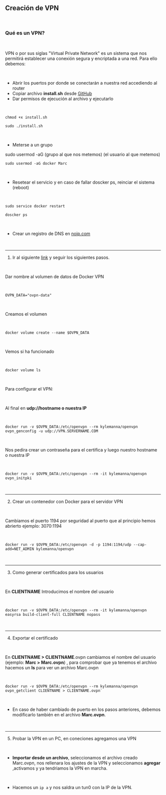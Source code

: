 ## Creación de VPN

</br>

### Qué es un VPN?

</br>

VPN o por sus siglas "Virtual Private Network" es un sistema que nos permitirá establecer una conexión segura y encriptada a una red. Para ello debemos:

</br>

+ Abrir los puertos por donde se conectarán a nuestra red accediendo al router  
+ Copiar archivo **install.sh** desde [GitHub](https://github.com/docker/docker-install)
+ Dar permisos de ejecución al archivo y ejecutarlo

</br>

```
chmod +x install.sh

sudo ./install.sh
```

</br>

+ Meterse a un grupo

sudo usermod -aG (grupo al que nos metemos) (el usuario al que metemos)

```
sudo usermod -aG docker Marc
```

</br>

+ Resetear el servicio y en caso de fallar doscker ps, reinciar el sistema (reboot)

</br>

```
sudo service docker restart

doscker ps
```

</br>

+ Crear un registro de DNS en [noip.com](https://www.noip.com/es-MX) 

</br>

***

1. Ir al siguiente [link](https://github.com/kylemanna/docker-openvpn) y seguir los siguientes pasos.

</br>

Dar nombre al volumen de datos de Docker VPN

</br>

```
OVPN_DATA="ovpn-data"
```
</br>

Creamos el volumen

</br>

```
docker volume create --name $OVPN_DATA
```

</br>

Vemos si ha funcionado

</br>

```
docker volume ls
```

</br>

Para configurar el VPN:

</br>

Al final en **udp://hostname o nuestra IP**

</br>

```
docker run -v $OVPN_DATA:/etc/openvpn --rm kylemanna/openvpn ovpn_genconfig -u udp://VPN.SERVERNAME.COM
```

</br>

Nos pedira crear un contraseña para el certifica y luego nuestro hostname o nuestra IP

</br>

```
docker run -v $OVPN_DATA:/etc/openvpn --rm -it kylemanna/openvpn ovpn_initpki
```

</br>

***
2. Crear un contenedor con Docker para el servidor VPN

</br>

Cambiamos el puerto 1194 por seguridad al puerto que al principio hemos abrierto ejemplo: 3070:1194

</br>

```
docker run -v $OVPN_DATA:/etc/openvpn -d -p 1194:1194/udp --cap-add=NET_ADMIN kylemanna/openvpn
```

</br>

***
3. Como generar certificados para los usuarios

</br>

En **CLIENTNAME** Introducimos el nombre del usuario

</br>

```
docker run -v $OVPN_DATA:/etc/openvpn --rm -it kylemanna/openvpn easyrsa build-client-full CLIENTNAME nopass
```

</br>

***
4. Exportar el certificado

</br>

En **CLIENTNAME > CLIENTNAME**.ovpn cambiamos el nombre del usuario (ejemplo: **Marc > Marc.ovpn**) , para comprobar que ya tenemos el archivo hacemos un **ls** para ver un archivo Marc.ovpn

</br>

```
docker run -v $OVPN_DATA:/etc/openvpn --rm kylemanna/openvpn ovpn_getclient CLIENTNAME > CLIENTNAME.ovpn`
```

</br>

+ En caso de haber cambiado de puerto en los pasos anteriores, debemos modificarlo también en el archivo  **Marc.ovpn**.

</br>

***

5. Probar la VPN en un PC, en coneciones agregamos una VPN 

</br>

+ **Importar desde un archivo**, seleccionamos el archivo creado Marc.ovpn, nos rellenara los ajustes de la VPN y seleccionamos **agregar** ,activamos y ya tendriamos la VPN en marcha.

</br>

+ Hacemos un ``ip a`` y nos saldra un tun0 con la IP de la VPN. 
